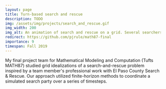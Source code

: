 ```yaml
---
layout: page
title: Turn-based search and rescue 
description: TODO
img: /assets/img/projects/search_and_rescue.gif
img_width: 200
img_alt: An animation of search and rescue on a grid. Several searchers attempt to find a missing person walking randomly.
redirect: https://github.com/pjrule/math87-final
importance: 9
timespan: Fall 2019
---
```


My final project team for Mathematical Modeling and Computation (Tufts MATH87) studied grid idealizations of a search-and-rescue problem inspired by a team member's professional work with El Paso County Search & Rescue. Our approach utilized finite-horizon methods to coordinate a simulated search party over a series of timesteps.